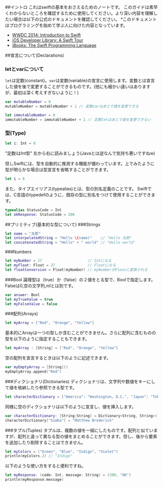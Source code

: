 ##イントロ
これはswiftの基本をおさえるためのノートです。
このガイドは素早くわからないところを確認するために使用してください。より深い内容を理解したい場合は以下の公式のドキュメントを確認してください。
*このドキュメントはプログラミングを始めて学ぶ人に向けた内容となっています。

* [WWDC 2014: Introduction to Swift](https://developer.apple.com/videos/wwdc/2014/#402)
* [iOS Developer Library: A Swift Tour](https://developer.apple.com/library/prerelease/ios/documentation/Swift/Conceptual/Swift_Programming_Language/GuidedTour.html)
* [iBooks: The Swift Programming Language](https://itunes.apple.com/us/book/swift-programming-language/id881256329)


##宣言について(Declarations)
### letとvarについて
`let`は定数(constant)。`var`は変数(variable)の宣言に使用します。変数とは宣言した値を後で変更することができるものです。(他にも細かい違いはありますが、最初は深く考えすぎないように！)


```swift
var mutableNumber = 0
mutableNumber = mutableNumber + 1 // 変数varはあとで値を変更できる

let immutableNumber = 0
immutableNumber = immutableNumber + 1 // 定数letはあとで値を変更できない
```

### 型(Type)
```swift
let i: Int = 0
```
"定数iはInt型"
左から右に読みましょう(Javaとは逆なんで気持ち悪いですねw)


但しSwiftには、型を自動的に推測する機能が備わっています。上でみたように型が明らかな場合は型宣言を省略することができます。

```swift
let i = 0
```

また、タイプエイリアス(typealias)とは、型の別名定義のことです。
Swiftでは、C言語のtypedefのように、既存の型に別名をつけて使用することができます。

```swift
typealias StatusCode = Int
let okResponse: StatusCode = 200
```


##プリミティブ(基本的な型について)
###Strings
```swift
let name = "太郎"
let interpolatedString = "Hello \(name)"    // "Hello 太郎"
let concatenatedString = "Hello" + " world" // "Hello world"
```
###Numbers
```swift
let myNumber = 27                     // Intになる
let myFloat: Float = 27               // Floatになる
let floatConversion = Float(myNumber) // myNumberがFloatに変換される
```

###Bool
論理型は（true）か（false）の２値をとる型で、Boolで指定します。Falseは0,空の文字列,nilとは別です。

```swift
var answer: Bool
let myTrueValue = true
let myFalseValue = false
```

###配列(Arrays)
```swift
let myArray = ["Red", "Orange", "Yellow"]
```
基本的にArrayは一つの型しか含むことができません。さらに配列に含むものの型を以下のように指定することもできます。

```swift
let myArray : [String] = ["Red", "Orange", "Yellow"]
```

空の配列を宣言するときは以下のように記述できます。

```swift
var myEmptyArray = [String]()
myEmptyArray.append("Red")
```


###ディクショナリ(Dictionaries)
ディクショナリは、文字列や数値をキーにして値を格納したり参照できる型です。

```swift
let characterDictionary = ["America": "Washington, D.C.", "Japan": "Tokyo"]
```

同様に空のディクショナリは以下のように宣言し、値を挿入します。

```swift
var characterDictionary: [String:String] = Dictionary<String, String>()
characterDictionary["Simba"] = "Matthew Broderick"
```

###タプル(Tuples)
タプルは、複数の値を一組にしたものです。配列と似ていますが、配列と違って異なる型の値をまとめることができます。但し、後から要素を追加したり削除することはできません。

```swift
let myColors = ("Green", "Blue", "Indigo", "Violet")
println(myColors.2) // "Indigo"
```
以下のような使い方をすると便利ですね。

```swift
let myResponse: (code: Int, message: String) = (200, "OK")
println(myResponse.message)
```

